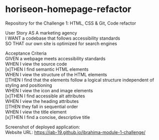 # horiseon-homepage-refactor
Repository for the Challenge 1: HTML, CSS & Git, Code refactor



User Story
AS A marketing agency  
I WANT a codebase that follows accessibility standards  
SO THAT our own site is optimized for search engines  

Acceptance Criteria  
GIVEN a webpage meets accessibility standards  
WHEN I view the source code  
[x]THEN I find semantic HTML elements  
WHEN I view the structure of the HTML elements  
[]THEN I find that the elements follow a logical structure independent of styling and positioning  
WHEN I view the icon and image elements  
[x]THEN I find accessible alt attributes  
WHEN I view the heading attributes  
[]THEN they fall in sequential order  
WHEN I view the title element  
[x]THEN I find a concise, descriptive title  

 Screenshot of deployed application:  
 Website URL: https://iab-19.github.io/ibrahima-module-1-challenge/
